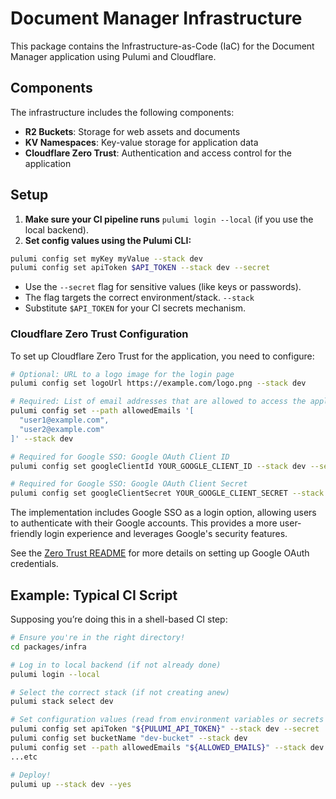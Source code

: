 # Document Manager Infrastructure

This package contains the Infrastructure-as-Code (IaC) for the Document Manager application using Pulumi and Cloudflare.

## Components

The infrastructure includes the following components:

- **R2 Buckets**: Storage for web assets and documents
- **KV Namespaces**: Key-value storage for application data
- **Cloudflare Zero Trust**: Authentication and access control for the application

## Setup

1. **Make sure your CI pipeline runs**
   `pulumi login --local`
   (if you use the local backend).
2. **Set config values using the Pulumi CLI:**

```bash
pulumi config set myKey myValue --stack dev
pulumi config set apiToken $API_TOKEN --stack dev --secret
```

- Use the `--secret` flag for sensitive values (like keys or passwords).
- The flag targets the correct environment/stack. `--stack`
- Substitute `$API_TOKEN` for your CI secrets mechanism.

### Cloudflare Zero Trust Configuration

To set up Cloudflare Zero Trust for the application, you need to configure:

```bash
# Optional: URL to a logo image for the login page
pulumi config set logoUrl https://example.com/logo.png --stack dev

# Required: List of email addresses that are allowed to access the application
pulumi config set --path allowedEmails '[
  "user1@example.com",
  "user2@example.com"
]' --stack dev

# Required for Google SSO: Google OAuth Client ID
pulumi config set googleClientId YOUR_GOOGLE_CLIENT_ID --stack dev --secret

# Required for Google SSO: Google OAuth Client Secret
pulumi config set googleClientSecret YOUR_GOOGLE_CLIENT_SECRET --stack dev --secret
```

The implementation includes Google SSO as a login option, allowing users to authenticate with their Google accounts. This provides a more user-friendly login experience and leverages Google's security features.

See the [Zero Trust README](./src/components/zero-trust/README.md) for more details on setting up Google OAuth credentials.

## **Example: Typical CI Script**

Supposing you’re doing this in a shell-based CI step:

```bash
# Ensure you're in the right directory!
cd packages/infra

# Log in to local backend (if not already done)
pulumi login --local

# Select the correct stack (if not creating anew)
pulumi stack select dev

# Set configuration values (read from environment variables or secrets in your CI)
pulumi config set apiToken "${PULUMI_API_TOKEN}" --stack dev --secret
pulumi config set bucketName "dev-bucket" --stack dev
pulumi config set --path allowedEmails "${ALLOWED_EMAILS}" --stack dev
...etc

# Deploy!
pulumi up --stack dev --yes
```
